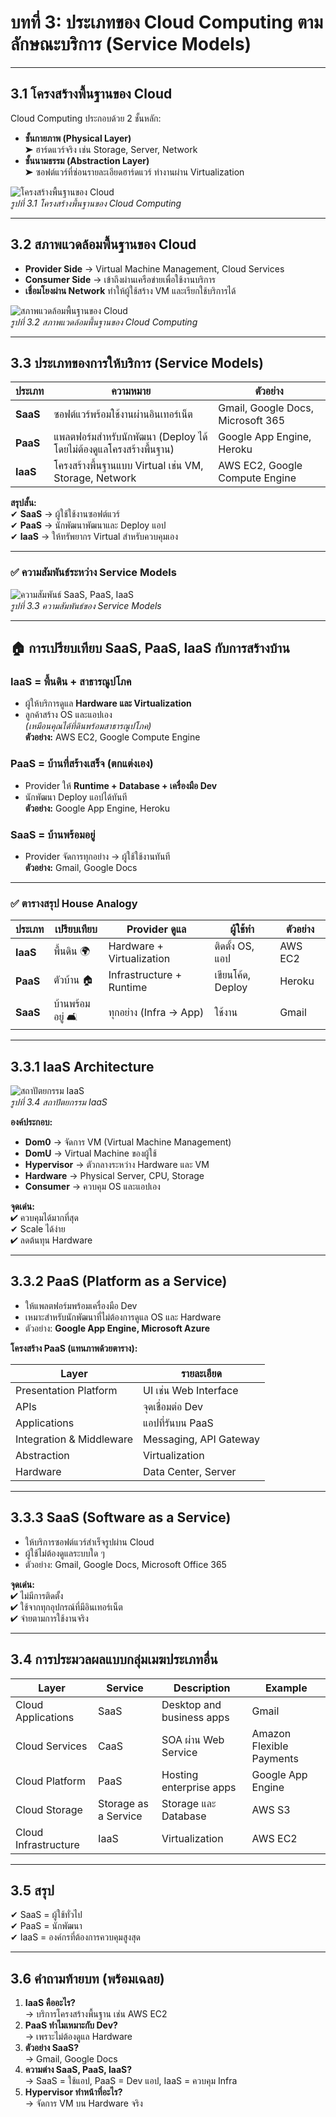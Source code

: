# บทที่ 3: ประเภทของ Cloud Computing ตามลักษณะบริการ (Service Models)

---

## **3.1 โครงสร้างพื้นฐานของ Cloud**
Cloud Computing ประกอบด้วย 2 ชั้นหลัก:

- **ชั้นกายภาพ (Physical Layer)**  
  ➤ ฮาร์ดแวร์จริง เช่น Storage, Server, Network
- **ชั้นนามธรรม (Abstraction Layer)**  
  ➤ ซอฟต์แวร์ที่ซ่อนรายละเอียดฮาร์ดแวร์ ทำงานผ่าน Virtualization

![โครงสร้างพื้นฐานของ Cloud](https://github.com/BeelzebubCode/Cyber-Tutorial/blob/main/Cloud%20Computing/Image/figure3.1.png)  
*รูปที่ 3.1 โครงสร้างพื้นฐานของ Cloud Computing*

---

## **3.2 สภาพแวดล้อมพื้นฐานของ Cloud**
- **Provider Side** → Virtual Machine Management, Cloud Services  
- **Consumer Side** → เข้าถึงผ่านเครือข่ายเพื่อใช้งานบริการ  
- **เชื่อมโยงผ่าน Network** ทำให้ผู้ใช้สร้าง VM และเรียกใช้บริการได้

![สภาพแวดล้อมพื้นฐานของ Cloud](https://github.com/BeelzebubCode/Cyber-Tutorial/blob/main/Cloud%20Computing/Image/figure3.2.png)  
*รูปที่ 3.2 สภาพแวดล้อมพื้นฐานของ Cloud Computing*

---

## **3.3 ประเภทของการให้บริการ (Service Models)**

| ประเภท | ความหมาย | ตัวอย่าง |
|--------|-----------|----------|
| **SaaS** | ซอฟต์แวร์พร้อมใช้งานผ่านอินเทอร์เน็ต | Gmail, Google Docs, Microsoft 365 |
| **PaaS** | แพลตฟอร์มสำหรับนักพัฒนา (Deploy ได้โดยไม่ต้องดูแลโครงสร้างพื้นฐาน) | Google App Engine, Heroku |
| **IaaS** | โครงสร้างพื้นฐานแบบ Virtual เช่น VM, Storage, Network | AWS EC2, Google Compute Engine |

**สรุปสั้น:**  
✔ **SaaS** → ผู้ใช้ใช้งานซอฟต์แวร์  
✔ **PaaS** → นักพัฒนาพัฒนาและ Deploy แอป  
✔ **IaaS** → ให้ทรัพยากร Virtual สำหรับควบคุมเอง  

---

### ✅ ความสัมพันธ์ระหว่าง Service Models
![ความสัมพันธ์ SaaS, PaaS, IaaS](https://github.com/BeelzebubCode/Cyber-Tutorial/blob/main/Cloud%20Computing/Image/figure3.3.png)  
*รูปที่ 3.3 ความสัมพันธ์ของ Service Models*

---

## **🏠 การเปรียบเทียบ SaaS, PaaS, IaaS กับการสร้างบ้าน**

### **IaaS = พื้นดิน + สาธารณูปโภค**
- ผู้ให้บริการดูแล **Hardware และ Virtualization**
- ลูกค้าสร้าง OS และแอปเอง  
*(เหมือนคุณได้ที่ดินพร้อมสาธารณูปโภค)*  
**ตัวอย่าง:** AWS EC2, Google Compute Engine

### **PaaS = บ้านที่สร้างเสร็จ (ตกแต่งเอง)**
- Provider ให้ **Runtime + Database + เครื่องมือ Dev**  
- นักพัฒนา Deploy แอปได้ทันที  
**ตัวอย่าง:** Google App Engine, Heroku

### **SaaS = บ้านพร้อมอยู่**
- Provider จัดการทุกอย่าง → ผู้ใช้ใช้งานทันที  
**ตัวอย่าง:** Gmail, Google Docs

---

### ✅ ตารางสรุป House Analogy

| ประเภท | เปรียบเทียบ | Provider ดูแล | ผู้ใช้ทำ | ตัวอย่าง |
|--------|-------------|---------------|----------|-----------|
| **IaaS** | พื้นดิน 🌍 | Hardware + Virtualization | ติดตั้ง OS, แอป | AWS EC2 |
| **PaaS** | ตัวบ้าน 🏠 | Infrastructure + Runtime | เขียนโค้ด, Deploy | Heroku |
| **SaaS** | บ้านพร้อมอยู่ 🛋 | ทุกอย่าง (Infra → App) | ใช้งาน | Gmail |

---

## **3.3.1 IaaS Architecture**

![สถาปัตยกรรม IaaS](https://github.com/BeelzebubCode/Cyber-Tutorial/blob/main/Cloud%20Computing/Image/figure3.4.png)  
*รูปที่ 3.4 สถาปัตยกรรม IaaS*  

**องค์ประกอบ:**
- **Dom0** → จัดการ VM (Virtual Machine Management)  
- **DomU** → Virtual Machine ของผู้ใช้  
- **Hypervisor** → ตัวกลางระหว่าง Hardware และ VM  
- **Hardware** → Physical Server, CPU, Storage  
- **Consumer** → ควบคุม OS และแอปเอง  

**จุดเด่น:**  
✔ ควบคุมได้มากที่สุด  
✔ Scale ได้ง่าย  
✔ ลดต้นทุน Hardware

---

## **3.3.2 PaaS (Platform as a Service)**

- ให้แพลตฟอร์มพร้อมเครื่องมือ Dev  
- เหมาะสำหรับนักพัฒนาที่ไม่ต้องการดูแล OS และ Hardware  
- ตัวอย่าง: **Google App Engine, Microsoft Azure**

**โครงสร้าง PaaS (แทนภาพด้วยตาราง):**

| Layer                        | รายละเอียด |
|-----------------------------|------------|
| Presentation Platform       | UI เช่น Web Interface |
| APIs                        | จุดเชื่อมต่อ Dev |
| Applications                | แอปที่รันบน PaaS |
| Integration & Middleware    | Messaging, API Gateway |
| Abstraction                 | Virtualization |
| Hardware                    | Data Center, Server |

---

## **3.3.3 SaaS (Software as a Service)**

- ให้บริการซอฟต์แวร์สำเร็จรูปผ่าน Cloud  
- ผู้ใช้ไม่ต้องดูแลระบบใด ๆ  
- ตัวอย่าง: Gmail, Google Docs, Microsoft Office 365  

**จุดเด่น:**  
✔ ไม่มีการติดตั้ง  
✔ ใช้จากทุกอุปกรณ์ที่มีอินเทอร์เน็ต  
✔ จ่ายตามการใช้งานจริง

---

## **3.4 การประมวลผลแบบกลุ่มเมฆประเภทอื่น**

| Layer | Service | Description | Example |
|-------|---------|------------|---------|
| Cloud Applications | SaaS | Desktop and business apps | Gmail |
| Cloud Services | CaaS | SOA ผ่าน Web Service | Amazon Flexible Payments |
| Cloud Platform | PaaS | Hosting enterprise apps | Google App Engine |
| Cloud Storage | Storage as a Service | Storage และ Database | AWS S3 |
| Cloud Infrastructure | IaaS | Virtualization | AWS EC2 |

---

## **3.5 สรุป**
✔ SaaS = ผู้ใช้ทั่วไป  
✔ PaaS = นักพัฒนา  
✔ IaaS = องค์กรที่ต้องการควบคุมสูงสุด  

---

## **3.6 คำถามท้ายบท (พร้อมเฉลย)**

1. **IaaS คืออะไร?**  
   → บริการโครงสร้างพื้นฐาน เช่น AWS EC2  
2. **PaaS ทำไมเหมาะกับ Dev?**  
   → เพราะไม่ต้องดูแล Hardware  
3. **ตัวอย่าง SaaS?**  
   → Gmail, Google Docs  
4. **ความต่าง SaaS, PaaS, IaaS?**  
   → SaaS = ใช้แอป, PaaS = Dev แอป, IaaS = ควบคุม Infra  
5. **Hypervisor ทำหน้าที่อะไร?**  
   → จัดการ VM บน Hardware จริง
